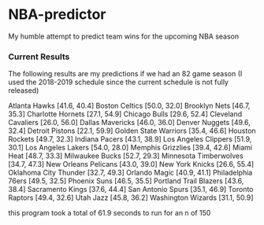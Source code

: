 # NBA-predictor
 My humble attempt to predict team wins for the upcoming NBA season

### Current Results

The following results are my predictions if we had an 82 game season (I used the 2018-2019 schedule since the current schedule is not fully released)

Atlanta Hawks [41.6, 40.4]
Boston Celtics [50.0, 32.0]
Brooklyn Nets [46.7, 35.3]
Charlotte Hornets [27.1, 54.9]
Chicago Bulls [29.6, 52.4]
Cleveland Cavaliers [26.0, 56.0]
Dallas Mavericks [46.0, 36.0]
Denver Nuggets [49.6, 32.4]
Detroit Pistons [22.1, 59.9]
Golden State Warriors [35.4, 46.6]
Houston Rockets [49.7, 32.3]
Indiana Pacers [43.1, 38.9]
Los Angeles Clippers [51.9, 30.1]
Los Angeles Lakers [54.0, 28.0]
Memphis Grizzlies [39.4, 42.6]
Miami Heat [48.7, 33.3]
Milwaukee Bucks [52.7, 29.3]
Minnesota Timberwolves [34.7, 47.3]
New Orleans Pelicans [43.0, 39.0]
New York Knicks [26.6, 55.4]
Oklahoma City Thunder [32.7, 49.3]
Orlando Magic [40.9, 41.1]
Philadelphia 76ers [49.5, 32.5]
Phoenix Suns [46.5, 35.5]
Portland Trail Blazers [43.6, 38.4]
Sacramento Kings [37.6, 44.4]
San Antonio Spurs [35.1, 46.9]
Toronto Raptors [49.4, 32.6]
Utah Jazz [45.8, 36.2]
Washington Wizards [31.1, 50.9]

this program took a total of  61.9 seconds to run for an n of  150